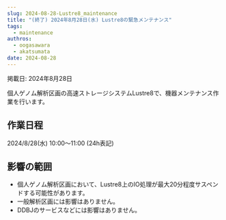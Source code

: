 ```yaml
---
slug: 2024-08-28-Lustre8_maintenance
title: "(終了) 2024年8月28日(水) Lustre8の緊急メンテナンス"
tags:
  - maintenance
authros:
  - oogasawara
  - akatsumata
date: 2024-08-28
---
```


掲載日: 2024年8月28日


個人ゲノム解析区画の高速ストレージシステムLustre8で、機器メンテナンス作業を行います。


## 作業日程

2024/8/28(水) 10:00～11:00 (24h表記)


## 影響の範囲

- 個人ゲノム解析区画において、Lustre8上のIO処理が最大20分程度サスペンドする可能性があります。
- 一般解析区画には影響はありません。
- DDBJのサービスなどには影響はありません。
